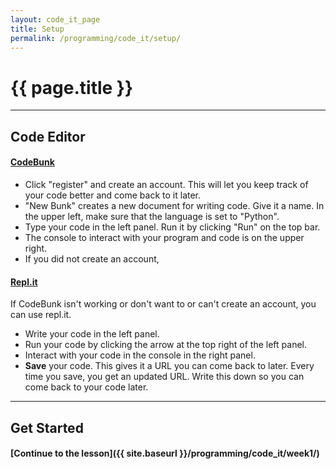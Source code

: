 ```yaml
---
layout: code_it_page
title: Setup
permalink: /programming/code_it/setup/
---
```


# <i class="fa fa-desktop fa-fw fa-lg fa-left"></i>{{ page.title }}

---

## Code Editor

#### [CodeBunk](http://codebunk.com/)

- Click "register" and create an account. This will let you keep track of your code better and come back to it later.
- "New Bunk" creates a new document for writing code. Give it a name. In the upper left, make sure that the language is set to "Python".
- Type your code in the left panel. Run it by clicking "Run" on the top bar.
- The console to interact with your program and code is on the upper right.
- If you did not create an account, 

#### [Repl.it](http://repl.it/)

If CodeBunk isn't working or don't want to or can't create an account, you can use repl.it.

- Write your code in the left panel.
- Run your code by clicking the arrow at the top right of the left panel.
- Interact with your code in the console in the right panel.
- **Save** your code. This gives it a URL you can come back to later. Every time you save, you get an updated URL. Write this down so you can come back to your code later.

---

## Get Started

#### [Continue to the lesson]({{ site.baseurl }}/programming/code_it/week1/)